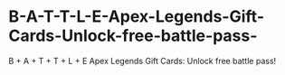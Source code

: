 # B-A-T-T-L-E-Apex-Legends-Gift-Cards-Unlock-free-battle-pass-
B + A + T + T + L + E Apex Legends Gift Cards: Unlock free battle pass!

